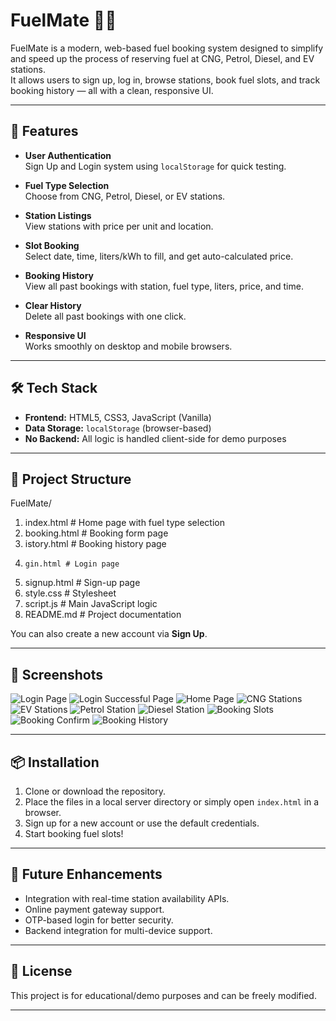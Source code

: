 # FuelMate 🚗⛽

FuelMate is a modern, web-based fuel booking system designed to simplify and speed up the process of reserving fuel at CNG, Petrol, Diesel, and EV stations.  
It allows users to sign up, log in, browse stations, book fuel slots, and track booking history — all with a clean, responsive UI.

---

## 🚀 Features

- **User Authentication**  
  Sign Up and Login system using `localStorage` for quick testing.
  
- **Fuel Type Selection**  
  Choose from CNG, Petrol, Diesel, or EV stations.
  
- **Station Listings**  
  View stations with price per unit and location.
  
- **Slot Booking**  
  Select date, time, liters/kWh to fill, and get auto-calculated price.
  
- **Booking History**  
  View all past bookings with station, fuel type, liters, price, and time.
  
- **Clear History**  
  Delete all past bookings with one click.
  
- **Responsive UI**  
  Works smoothly on desktop and mobile browsers.

---

## 🛠️ Tech Stack

- **Frontend:** HTML5, CSS3, JavaScript (Vanilla)
- **Data Storage:** `localStorage` (browser-based)
- **No Backend:** All logic is handled client-side for demo purposes

---

## 📂 Project Structure
FuelMate/
1. index.html # Home page with fuel type selection
2.  booking.html # Booking form page
3.   istory.html # Booking history page
4.     gin.html # Login page
5. signup.html # Sign-up page
6. style.css # Stylesheet
7. script.js # Main JavaScript logic
8. README.md # Project documentation

You can also create a new account via **Sign Up**.

---

## 📸 Screenshots

![Login Page](Login_Page_Output.png)
![Login Successful Page](Login_Successfull_Output_2.png)
![Home Page](Home_Page_Output_3.png)
![CNG Stations ](CNG_Station_Output_4.png)
![EV Stations](EV_Station_Output_5.png)
![Petrol Station](Petrol_Station_Output_6.png)
![Diesel Station](Diesel_Station_Output_7.png)
![Booking Slots](Booking_slot_Output_8.png)
![Booking Confirm](Booking_Confirm_Output_9.png)
![Booking History](Booking_History_Output_10.png)

---

## 📦 Installation

1. Clone or download the repository.
2. Place the files in a local server directory or simply open `index.html` in a browser.
3. Sign up for a new account or use the default credentials.
4. Start booking fuel slots!

---

## 📌 Future Enhancements

- Integration with real-time station availability APIs.
- Online payment gateway support.
- OTP-based login for better security.
- Backend integration for multi-device support.

---

## 📄 License

This project is for educational/demo purposes and can be freely modified.

---

